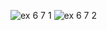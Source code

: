 ![ex 6 7 1](https://github.com/65030034/03376836-OOP-2566-Lab-06/assets/144875017/b934a013-d30f-4666-8139-a4514c91bd38)
![ex 6 7 2](https://github.com/65030034/03376836-OOP-2566-Lab-06/assets/144875017/bf22d6f0-2273-40d8-9d92-69a7d05f21fb)
